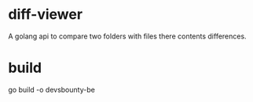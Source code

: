 # diff-viewer

A golang api to compare two folders with files there contents differences.


# build
go build -o devsbounty-be
